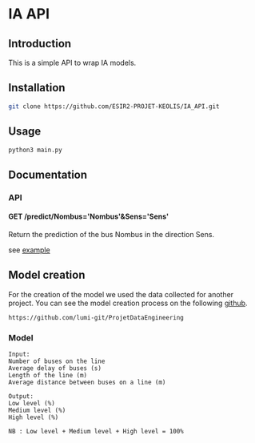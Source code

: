 # IA API

## Introduction

This is a simple API to wrap IA models.

## Installation

```bash
git clone https://github.com/ESIR2-PROJET-KEOLIS/IA_API.git
```

## Usage

```bash
python3 main.py
```

## Documentation

### API

#### GET /predict/Nombus='Nombus'&Sens='Sens'

Return the prediction of the bus Nombus in the direction Sens.

see [example](testRequette.py)

## Model creation
For the creation of the model we used the data collected for another project. You can see the model creation process on the following [github](https://github.com/lumi-git/ProjetDataEngineering).
```
https://github.com/lumi-git/ProjetDataEngineering
```
### Model
```
Input:
Number of buses on the line
Average delay of buses (s)
Length of the line (m)
Average distance between buses on a line (m)

Output:
Low level (%)
Medium level (%)
High level (%)

NB : Low level + Medium level + High level = 100%
```
